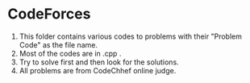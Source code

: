 # CodeForces
1. This folder contains various codes to problems with their "Problem Code" as the file name.
2. Most of the codes are in .cpp .
3. Try to solve first and then look for the solutions.
4. All problems are from CodeChhef online judge.
